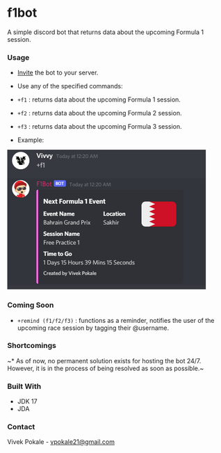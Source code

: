 # f1bot
A simple discord bot that returns data about the upcoming Formula 1 session.

### Usage

* [Invite](https://discord.com/api/oauth2/authorize?client_id=951889203581579304&permissions=34628298864&scope=bot) the bot to your server. 

* Use any of the specified commands:

* `+f1` : returns data about the upcoming Formula 1 session.
* `+f2` : returns data about the upcoming Formula 2 session.
* `+f3` : returns data about the upcoming Formula 3 session.

* Example: 

<div align="left">
    <img src="Screenshot 2022-03-17 002640.png">
  
### Coming Soon

* `+remind (f1/f2/f3)` : functions as a reminder, notifies the user of the upcoming race session by tagging their @username.

### Shortcomings
  
~* As of now, no permanent solution exists for hosting the bot 24/7. However, it is in the process of being resolved as soon as possible.~
  
### Built With

* JDK 17
* JDA
  
### Contact

Vivek Pokale - vpokale21@gmail.com
